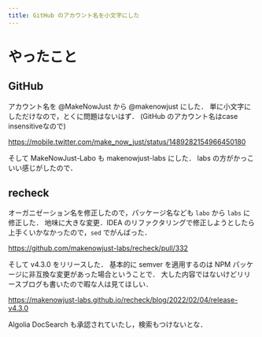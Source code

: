 ```yaml
---
title: GitHub のアカウント名を小文字にした
---
```


# やったこと

## GitHub

アカウント名を @MakeNowJust から @makenowjust にした．
単に小文字にしただけなので，とくに問題はないはず．
(GitHub のアカウント名はcase insensitiveなので)

<https://mobile.twitter.com/make_now_just/status/1489282154966450180>

そして MakeNowJust-Labo も makenowjust-labs にした．
labs の方がかっこいい感じがしたので．

## recheck

オーガニゼーション名を修正したので，パッケージ名なども `labo` から `labs` に修正した．
地味に大きな変更．IDEA のリファクタリングで修正しようとしたら上手くいかなかったので，`sed` でがんばった．

<https://github.com/makenowjust-labs/recheck/pull/332>

そして v4.3.0 をリリースした．
基本的に semver を適用するのは NPM パッケージに非互換な変更があった場合ということで．
大した内容ではないけどリリースブログも書いたので暇な人は見てほしい．

<https://makenowjust-labs.github.io/recheck/blog/2022/02/04/release-v4.3.0>

Algolia DocSearch も承認されていたし，検索もつけないとな．
